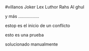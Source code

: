 #villanos
Joker
Lex Luthor
Rahs Al ghul

y más .................


estop es el inicio de un conflicto

esto es una prueba

solucionado manualmente
